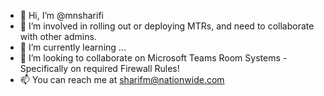 - 👋 Hi, I’m @mnsharifi
- 👀 I’m involved in rolling out or deploying MTRs, and need to collaborate with other admins.
- 🌱 I’m currently learning ...
- 💞️ I’m looking to collaborate on Microsoft Teams Room Systems - Specifically on required Firewall Rules!
- 📫 You can reach me at sharifm@nationwide.com

<!---
mnsharifi/mnsharifi is a ✨ special ✨ repository because its `README.md` (this file) appears on your GitHub profile.
You can click the Preview link to take a look at your changes.
--->
